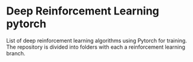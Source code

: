 # Deep Reinforcement Learning pytorch
List of deep reinforcement learning algorithms using Pytorch for training. The repository is divided into folders with each a reinforcement learning branch.
